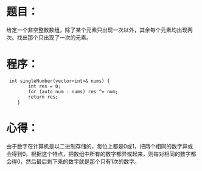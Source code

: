# 题目：
给定一个非空整数数组，除了某个元素只出现一次以外，其余每个元素均出现两次。找出那个只出现了一次的元素。
# 程序：
~~~
 int singleNumber(vector<int>& nums) {
        int res = 0;
        for (auto num : nums) res ^= num;
        return res;
    }
~~~
# 心得：
由于数字在计算机是以二进制存储的，每位上都是0或1，把两个相同的数字异或会得到0。根据这个特点，把数组中所有的数字都异或起来，则每对相同的数字都会得0，然后最后剩下来的数字就是那个只有1次的数字。
